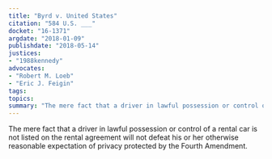```yaml
---
title: "Byrd v. United States"
citation: "584 U.S. ___"
docket: "16-1371"
argdate: "2018-01-09"
publishdate: "2018-05-14"
justices:
- "1988kennedy"
advocates:
- "Robert M. Loeb"
- "Eric J. Feigin"
tags:
topics:
summary: "The mere fact that a driver in lawful possession or control of a rental car is not listed on the rental agreement will not defeat his or her otherwise reasonable expectation of privacy protected by the Fourth Amendment."
---
```

The mere fact that a driver in lawful possession or control of a rental car is not listed on the rental agreement will not defeat his or her otherwise reasonable expectation of privacy protected by the Fourth Amendment.

